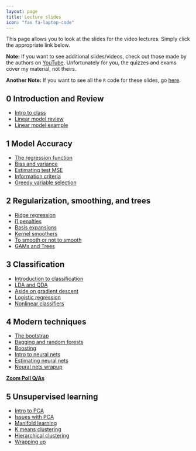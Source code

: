 ```yaml
---
layout: page
title: Lecture slides
icon: "fas fa-laptop-code"
---
```


This page allows you to look at the slides for the video lectures. Simply
click the appropriate link below. 

__Note:__ If you want to see additional slides/videos, check out those made by the authors on [YouTube](https://www.r-bloggers.com/in-depth-introduction-to-machine-learning-in-15-hours-of-expert-videos/). Unfortunately for you, 
the quizzes and exams cover my material, not theirs.

__Another Note:__ If you want to see all the `R` code for these slides, go [here](https://github.com/UBC-STAT/stat-406/tree/master/lecture-code).

## 0 Introduction and Review

* [Intro to class](lecture-slides/00-intro-to-class.html)
* [Linear model review](lecture-slides/01-lm-review.html)
* [Linear model example](lecture-slides/02-lm-example.html)

## 1 Model Accuracy

* [The regression function](lecture-slides/03-regression-function.html)
* [Bias and variance](lecture-slides/04-bias-variance.html)
* [Estimating test MSE](lecture-slides/05-estimating-test-mse.html)
* [Information criteria](lecture-slides/06-information-criteria.html)
* [Greedy variable selection](lecture-slides/07-greedy-selection.html)


## 2 Regularization, smoothing, and trees

* [Ridge regression](lecture-slides/08-ridge-regression.html)
* [l1 penalties](lecture-slides/09-l1-penalties.html)
* [Basis expansions](lecture-slides/10-basis-expansions.html)
* [Kernel smoothers](lecture-slides/11-kernel-smoothers.html)
* [To smooth or not to smooth](lecture-slides/12-why-smooth.html)
* [GAMs and Trees](lecture-slides/13-gams-trees.html)


## 3 Classification

* [Introduction to classification](lecture-slides/14-classification-intro.html)
* [LDA and QDA](lecture-slides/15-LDA-and-QDA.html)
* [Aside on gradient descent](lecture-slides/00-gradient-descent.html)
* [Logistic regression](lecture-slides/16-logistic-regression.html)
* [Nonlinear classifiers](lecture-slides/17-nonlinear-classifiers.html)

## 4 Modern techniques

* [The bootstrap](lecture-slides/18-the-bootstrap.html)
* [Bagging and random forests](lecture-slides/19-bagging-and-rf.html)
* [Boosting](lecture-slides/20-boosting.html)
* [Intro to neural nets](lecture-slides/21-nnets-intro.html)
* [Estimating neural nets](lecture-slides/22-nnets-estimation.html)
* [Neural nets wrapup](lecture-slides/23-nnets-other.html)

[__Zoom Poll Q/As__](lecture-slides/module4-poll-qs.pdf)

## 5 Unsupervised learning

* [Intro to PCA](lecture-slides/24-pca-intro.html)
* [Issues with PCA](lecture-slides/25-pca-issues.html)
* [Manifold learning](lecture-slides/26-manifolds.html)
* [K means clustering](lecture-slides/27-kmeans.html)
* [Hierarchical clustering](lecture-slides/28-hclust.html)
* [Wrapping up](lecture-slides/29-conclusion.html)
